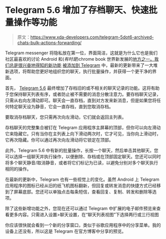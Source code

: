 # Telegram 5.6 增加了存档聊天、快速批量操作等功能

> 原文：<https://www.xda-developers.com/telegram-5dot6-archived-chats-bulk-actions-forwarding/>

Telegram messenger 将隐私放在第一位，界面简洁，这就是为什么它也是我们社区最喜欢的讨论 Android 和(*有时是*)chrome book 世界新发展的[地方之一。我们总是很兴奋地得知](https://www.xda-developers.com/announcing-the-official-xda-developers-telegram-group/)[的新功能](https://www.xda-developers.com/telegram-5-4-autoplaying-videos/) [被添加到 Telegram](https://www.xda-developers.com/telegram-5-5-undend-anonymous-forwarding-gif-search/) 中，最新的更新带来了一大堆新选项，将帮助您更好地组织您的聊天，执行批量操作，并获得一个更干净的界面。

首先， [Telegram 5.6](https://telegram.org/blog/archive-and-new-design) 最终增加了存档旧的或不相关的聊天记录的功能。这将有助于您保持聊天列表有序，或者防止被不需要的消息分散注意力。要存档聊天记录，只需从右向左滑动即可。聊天会一直存档，直到对方发来新消息，但是如果您将任何特定聊天设为静音，它会一直存档，直到您取消存档。

要取消存档聊天，您只需再次向左滑动，它们就会返回主列表。

存档聊天的完整集合被钉在 Telegram 应用程序主屏幕的顶部，但你可以向左滑动它来隐藏它。只有当你在主列表上向下滑动两次时，它才可见，当你向上滑动时，它再次隐藏。你可以通过再次向左滑动将它锁定在顶部。

此外，Telegram 5.6 中有新的批量操作，长按一个聊天，然后单击其他聊天。您可以选择一组聊天并执行操作，以便删除、存档或在顶部固定聊天。您还可以同时将多个聊天静音/取消静音，或者将它们标记为已读，以避免分别对多个聊天执行相同的操作。

在最新的更新中，Telegram 也有一些视觉上的变化。虽然 Android 上 Telegram 应用程序的图标已经从旧的纸飞机图标翻新，但回复或转发消息的快捷方式已经移到了屏幕底部。您还可以单独点击每条短信，查看回复、复制、转发和删除等选项。

除了这些新增功能之外，您现在还可以通过 Telegram 中扩展的电子邮件预览来查看更多内容。只需进入设置>聊天设置，在“聊天列表视图”下选择两行或三行视图

你应该很快就会看到一个新的分享窗口，类似于谷歌应用程序中的分享菜单。我的设备上还没有，所以这是 Telegram 在官方博客中分享的预览。